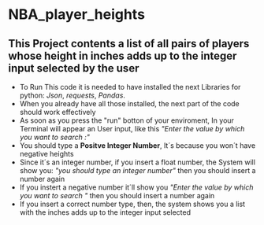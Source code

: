 # NBA_player_heights
## **This Project contents a list of all pairs of players whose height in inches adds up to the integer input selected by the user**
- To Run This code it is needed to have installed the next Libraries for python: *Json*, *requests*, *Pandas*.
- When you already have all those installed, the next part of the code should work effectively
- As soon as you press the "run" botton of your enviroment, In your Terminal will appear an User input, like this _"Enter the value by which you want to search :"_
- You should type a **Positve Integer Number**, It´s because you won´t have negative heights
- Since it´s an integer number, if you insert a float number, the System will show you: _"you should type an integer number"_ then you should insert a number again
- If you instert a negative number it´ll show you _"Enter the value by which you want to search "_ then you should insert a number again
- If you insert a correct number type, then, the system shows you a list with the inches adds up to the integer input selected
